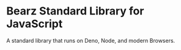 # Bearz Standard Library for JavaScript

A standard library that runs on Deno, Node, and modern Browsers.
